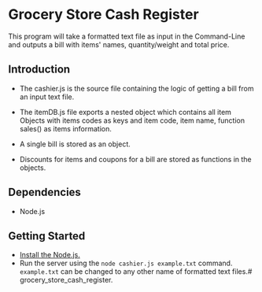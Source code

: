 # Grocery Store Cash Register

This program will take a formatted text file as input in the Command-Line and outputs a bill with items' names, quantity/weight and total price.

## Introduction
- The cashier.js is the source file containing the logic of getting a bill from an input text file.

- The itemDB.js file exports a nested object which contains all item Objects with items codes as keys and item code, item name, function sales() as items information.

- A single bill is stored as an object.

- Discounts for items and coupons for a bill are stored as functions in the objects.

## Dependencies
- Node.js

## Getting Started
- [Install the Node.js.](https://nodejs.org/en/download/)
- Run the server using the `node cashier.js example.txt` command. `example.txt` can be changed to any other name of formatted text files.# grocery_store_cash_register.
